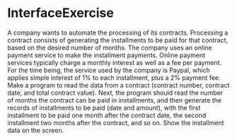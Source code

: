 # InterfaceExercise
A company wants to automate the processing of its contracts. Processing a contract consists of generating the installments to be paid for that contract, based on the desired number of months.
The company uses an online payment service to make the installment payments. Online payment services typically charge a monthly interest as well as a fee per payment. For the time being, the service used by the company is Paypal, which applies simple interest of 1% to each installment, plus a 2% payment fee.
Make a program to read the data from a contract (contract number, contract date, and total contract value). Next, the program should read the number of months the contract can be paid in installments, and then generate the records of installments to be paid (date and amount), with the first installment to be paid one month after the contract date, the second installment two months after the contract, and so on. Show the installment data on the screen.
